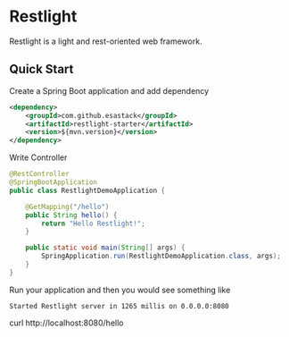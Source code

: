 # Restlight

Restlight is a light and rest-oriented web framework.

## Quick Start

Create a Spring Boot application and add dependency

```xml
<dependency>
	<groupId>com.github.esastack</groupId>
	<artifactId>restlight-starter</artifactId>
	<version>${mvn.version}</version>
</dependency>
```

Write Controller

```java
@RestController
@SpringBootApplication
public class RestlightDemoApplication {

    @GetMapping("/hello")
    public String hello() {
        return "Hello Restlight!";
    }

    public static void main(String[] args) {
        SpringApplication.run(RestlightDemoApplication.class, args);
    }
}
```

Run your application and then you would see something like

```
Started Restlight server in 1265 millis on 0.0.0.0:8080
```

curl http://localhost:8080/hello 
